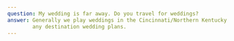 ```yaml
---
question: My wedding is far away. Do you travel for weddings?
answer: Generally we play weddings in the Cincinnati/Northern Kentucky region but drop us a line and we can talk through 
        any destination wedding plans.
---
```

